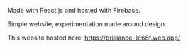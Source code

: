 Made with React.js and hosted with Firebase.

Simple website, experimentation made around design.

This website hosted here: https://brilliance-1e66f.web.app/
